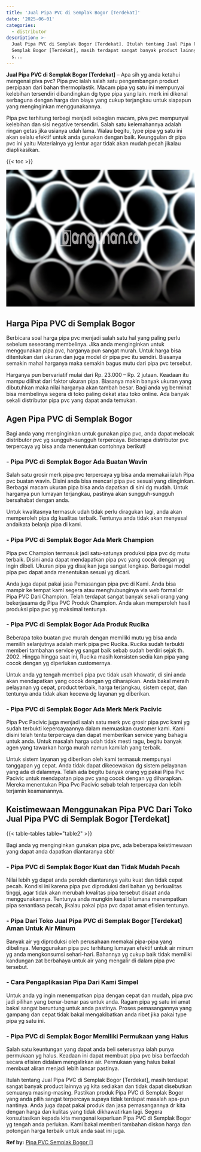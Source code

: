 ```yaml
---
title: 'Jual Pipa PVC di Semplak Bogor [Terdekat]'
date: '2025-06-01'
categories:
  - distributor
description: >-
  Jual Pipa PVC di Semplak Bogor [Terdekat]. Itulah tentang Jual Pipa PVC di
  Semplak Bogor [Terdekat], masih terdapat sangat banyak product lainnya yg kita
  s...
---
```


**Jual Pipa PVC di Semplak Bogor \[Terdekat\]** – Apa sih yg anda ketahui mengenai piva pvc? Pipa pvc ialah salah satu pengembangan product perpipaan dari bahan thermoplastik. Macam pipa yg satu ini mempunyai kelebihan tersendiri dibandingkan dg type pipa yang lain. merk ini dikenal serbaguna dengan harga dan biaya yang cukup terjangkau untuk siapapun yang menginginkan menggunakannya.

Pipa pvc terhitung terbagi menjadi sebagian macam, piva pvc mempunyai kelebihan dan sisi negative tersendiri. Salah satu kelemahannya adalah ringan getas jika usianya udah lama. Walau begitu, type pipa yg satu ini akan selalu efektif untuk anda gunakan dengan baik. Keunggulan dr pipa pvc ini yaitu Materialnya yg lentur agar tidak akan mudah pecah jikalau diaplikasikan.

{{< toc >}}

![Jual Pipa PVC di Semplak Bogor [Terdekat]](/images/jaul-pipa-pvc-28.png)

## Harga Pipa PVC di Semplak Bogor

Berbicara soal harga pipa pvc menjadi salah satu hal yang paling perlu sebelum seseorang membelinya. Jika anda menginginkan untuk menggunakan pipa pvc, harganya pun sangat murah. Untuk harga bisa ditentukan dari ukuran dan juga model dr pipa pvc itu sendiri. Biasanya semakin mahal harganya maka semakin bagus mutu dari pipa pvc tersebut.

Harganya pun bervariatif mulai dari Rp. 23.000 – Rp. 2 jutaan. Keadaan itu mampu dilihat dari faktor ukuran pipa. Biasanya makin banyak ukuran yang dibutuhkan maka nilai harganya akan tambah besar. Bagi anda yg berminat bisa membelinya segera di toko paling dekat atau toko online. Ada banyak sekali distributor pipa pvc yang dapat anda temukan.

## Agen Pipa PVC di Semplak Bogor

Bagi anda yang menginginkan untuk gunakan pipa pvc, anda dapat melacak distributor pvc yg sungguh-sungguh terpercaya. Beberapa distributor pvc terpercaya yg bisa anda menentukan contohnya berikut!

### \- Pipa PVC di Semplak Bogor Ada Buatan Wavin

Salah satu grosir merk pipa pvc terpercaya yg bisa anda memakai ialah Pipa pvc buatan wavin. Disini anda bisa mencari pipa pvc sesuai yang diinginkan. Berbagai macam ukuran pipa bisa anda dapatkan di sini dg mudah. Untuk harganya pun lumayan terjangkau, pastinya akan sungguh-sungguh bersahabat dengan anda.

Untuk kwalitasnya termasuk udah tidak perlu diragukan lagi, anda akan memperoleh pipa dg kualitas terbaik. Tentunya anda tidak akan menyesal andaikata belanja pipa di kami.

### \- Pipa PVC di Semplak Bogor Ada Merk Champion

Pipa pvc Champion termasuk jadi satu-satunya produksi pipa pvc dg mutu terbaik. Disini anda dapat mendapatkan pipa pvc yang cocok dengan yg ingin dibeli. Ukuran pipa yg disajikan juga sangat lengkap. Berbagai model pipa pvc dapat anda menentukan sesuai yg dicari.

Anda juga dapat pakai jasa Pemasangan pipa pvc di Kami. Anda bisa mampir ke tempat kami segera atau menghubunginya via web formal dr Pipa PVC Dari Champion. Telah terdapat sangat banyak sekali orang yang bekerjasama dg Pipa PVC Produk Champion. Anda akan memperoleh hasil produksi pipa pvc yg maksimal tentunya.

### \- Pipa PVC di Semplak Bogor Ada Produk Rucika

Beberapa toko buatan pvc murah dengan memiliki mutu yg bisa anda memilih selanjutnya adalah merk pipa pvc Rucika. Rucika sudah terbukti memberi tambahan service yg sangat baik sebab sudah berdiri sejak th. 2002. Hingga hingga saat ini, Rucika masih konsisten sedia kan pipa yang cocok dengan yg diperlukan customernya.

Untuk anda yg tengah membeli pipa pvc tidak usah khawatir, di sini anda akan mendapatkan yang cocok dengan yg diharapkan. Anda bakal meraih pelayanan yg cepat, product terbaik, harga terjangkau, sistem cepat, dan tentunya anda tidak akan kecewa dg layanan yg diberikan.

### \- Pipa PVC di Semplak Bogor Ada Merk Merk Pacivic

Pipa Pvc Pacivic juga menjadi salah satu merk pvc grosir pipa pvc kami yg sudah terbukti kepercayaannya dalam memuaskan customer kami. Kami disini telah tentu terpercaya dan dapat memberikan service yang bahagia untuk anda. Untuk masalah harga udah tidak mesti ragu, begitu banyak agen yang tawarkan harga murah namun kamilah yang terbaik.

Untuk sistem layanan yg diberikan oleh kami termasuk mempunyai tanggapan yg cepat. Anda tidak dapat dikecewakan dg sistem pelayanan yang ada di dalamnya. Telah ada begitu banyak orang yg pakai Pipa Pvc Pacivic untuk mendapatan pipa pvc yang cocok dengan yg diharapkan. Mereka menentukan Pipa Pvc Pacivic sebab telah terpercaya dan lebih terjamin keamanannya.

## Keistimewaan Menggunakan Pipa PVC Dari Toko Jual Pipa PVC di Semplak Bogor \[Terdekat\]

{{< table-tables table="table2" >}}

Bagi anda yg menginginkan gunakan pipa pvc, ada beberapa keistimewaan yang dapat anda dapatkan diantaranya sbb!

### \- Pipa PVC di Semplak Bogor Kuat dan Tidak Mudah Pecah

Nilai lebih yg dapat anda peroleh diantaranya yaitu kuat dan tidak cepat pecah. Kondisi ini karena pipa pvc diproduksi dari bahan yg berkualitas tinggi, agar tidak akan merubah kwalitas pipa tersebut disaat anda menggunakannya. Tentunya anda mungkin kesal bilamana menempatkan pipa senantiasa pecah, jikalau pakai pipa pvc dapat amat efisien tentunya.

### \- Pipa Dari Toko Jual Pipa PVC di Semplak Bogor \[Terdekat\] Aman Untuk Air Minum

Banyak air yg diproduksi oleh perusahaan memakai pipa-pipa yang dibelinya. Menggunakan pipa pvc terhitung lumayan efektif untuk air minum yg anda mengkonsumsi sehari-hari. Bahannya yg cukup baik tidak memiliki kandungan zat berbahaya untuk air yang mengalir di dalam pipa pvc tersebut.

### \- Cara Pengaplikasian Pipa Dari Kami Simpel

Untuk anda yg ingin menempatkan pipa dengan cepat dan mudah, pipa pvc jadi pilihan yang benar-benar pas untuk anda. Ragam pipa yg satu ini amat bakal sangat beruntung untuk anda pastinya. Proses pemasangannya yang gampang dan cepat tidak bakal mengakibatkan anda ribet jika pakai type pipa yg satu ini.

### \- Pipa PVC di Semplak Bogor Memiliki Permukaan yang Halus

Salah satu keuntungan yang dapat anda beli seterusnya ialah punya permukaan yg halus. Keadaan ini dapat membuat pipa pvc bisa berfaedah secara efisien didalam mengalirkan air. Permukaan yang halus bakal membuat aliran menjadi lebih lancar pastinya.

Itulah tentang Jual Pipa PVC di Semplak Bogor \[Terdekat\], masih terdapat sangat banyak product lainnya yg kita sediakan dan tidak dapat disebutkan semuanya masing-masing. Pastikan produk Pipa PVC di Semplak Bogor yang anda pilih sangat terpercaya supaya tidak terdapat masalah apa-pun nantinya. Anda juga dapat pakai produk dan jasa pemasangannya dr kita dengan harga dan kulitas yang tidak dikhawatirkan lagi. Segera konsultasikan kepada kita mengenai keperluan Pipa PVC di Semplak Bogor yg tengah anda perlukan. Kami bakal memberi tambahan diskon harga dan potongan harga terbaik untuk anda saat ini juga.

**Ref by:** [Pipa PVC Semplak Bogor []](https://id.wikipedia.org/wiki/Pipa)

